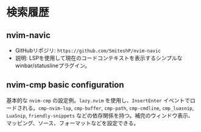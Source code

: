 # 検索履歴

## nvim-navic

- GitHubリポジリ: `https://github.com/SmiteshP/nvim-navic`
- 説明: LSPを使用して現在のコードコンテキストを表示するシンプルなwinbar/statuslineプラグイン。

## nvim-cmp basic configuration

基本的な `nvim-cmp` の設定例。`lazy.nvim` を使用し、`InsertEnter` イベントでロードされる。`cmp-nvim-lsp`, `cmp-buffer`, `cmp-path`, `cmp-cmdline`, `cmp_luasnip`, `LuaSnip`, `friendly-snippets` などの依存関係を持つ。補完のウィンドウ表示、マッピング、ソース、フォーマットなどを設定できる。